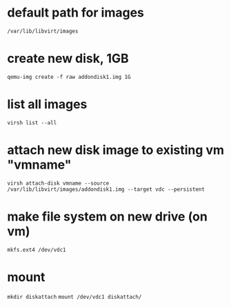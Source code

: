 # default path for images
`/var/lib/libvirt/images`

# create new disk, 1GB 
`qemu-img create -f raw addondisk1.img 1G`

# list all images
`virsh list --all`

# attach new disk image to existing vm "vmname"
`virsh attach-disk vmname --source /var/lib/libvirt/images/addondisk1.img --target vdc --persistent`

# make file system on new drive (on vm)
`mkfs.ext4 /dev/vdc1`

# mount
`mkdir diskattach`
`mount /dev/vdc1 diskattach/`